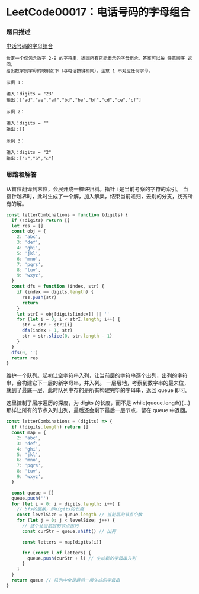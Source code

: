 # LeetCode00017：电话号码的字母组合
### 题目描述

[电话号码的字母组合](https://leetcode.cn/problems/letter-combinations-of-a-phone-number/)

```
给定一个仅包含数字 2-9 的字符串，返回所有它能表示的字母组合。答案可以按 任意顺序 返回。
给出数字到字母的映射如下（与电话按键相同）。注意 1 不对应任何字母。

示例 1：

输入：digits = "23"
输出：["ad","ae","af","bd","be","bf","cd","ce","cf"]

示例 2：

输入：digits = ""
输出：[]

示例 3：

输入：digits = "2"
输出：["a","b","c"]
```

### 思路和解答

从首位翻译到末位，会展开成一棵递归树。指针 i 是当前考察的字符的索引。
当指针越界时，此时生成了一个解，加入解集，结束当前递归，去别的分支，找齐所有的解。

```javascript
const letterCombinations = function (digits) {
  if (!digits) return []
  let res = []
  const obj = {
    2: 'abc',
    3: 'def',
    4: 'ghi',
    5: 'jkl',
    6: 'mno',
    7: 'pqrs',
    8: 'tuv',
    9: 'wxyz',
  }
  const dfs = function (index, str) {
    if (index == digits.length) {
      res.push(str)
      return
    }
    let strI = obj[digits[index]] || ''
    for (let i = 0; i < strI.length; i++) {
      str = str + strI[i]
      dfs(index + 1, str)
      str = str.slice(0, str.length - 1)
    }
  }
  dfs(0, '')
  return res
}
```

维护一个队列。起初让空字符串入列，让当前层的字符串逐个出列，出列的字符串，会构建它下一层的新字母串，并入列。
一层层地，考察到数字串的最末位，就到了最底一层，此时队列中存的是所有构建完毕的字母串，返回 queue 即可。

这里控制了层序遍历的深度，为 digits 的长度，而不是 while(queue.length){...}那样让所有的节点入列出列，最后还会剩下最后一层节点，留在 queue 中返回。

```javascript
const letterCombinations = (digits) => {
  if (!digits.length) return []
  const map = {
    2: 'abc',
    3: 'def',
    4: 'ghi',
    5: 'jkl',
    6: 'mno',
    7: 'pqrs',
    8: 'tuv',
    9: 'wxyz',
  }

  const queue = []
  queue.push('')
  for (let i = 0; i < digits.length; i++) {
    // bfs的层数，即digits的长度
    const levelSize = queue.length // 当前层的节点个数
    for (let j = 0; j < levelSize; j++) {
      // 逐个让当前层的节点出列
      const curStr = queue.shift() // 出列

      const letters = map[digits[i]]

      for (const l of letters) {
        queue.push(curStr + l) // 生成新的字母串入列
      }
    }
  }
  return queue // 队列中全是最后一层生成的字母串
}
```

